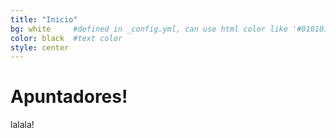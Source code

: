 ```yaml
---
title: "Inicio"
bg: white     #defined in _config.yml, can use html color like '#010101'
color: black  #text color
style: center
---
```


# Apuntadores!
lalala!